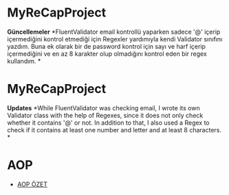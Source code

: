 # MyReCapProject

**Güncellemeler**
*FluentValidator email kontrollü yaparken sadece '@' içerip içermediğini kontrol etmediği için Regexler yardımıyla kendi Validator sınıfını yazdım. 
Buna ek olarak bir de password kontrol için sayı ve harf içerip içermediğini ve en az 8 karakter olup olmadığını kontrol eden bir regex kullandım.
*

# MyReCapProject

**Updates**
*While FluentValidator was checking email, I wrote its own Validator class with the help of Regexes, since it does not only check whether it contains '@' or not. In addition to that, I also used a Regex to check if it contains at least one number and letter and at least 8 characters.
*

# AOP
- <a href="https://github.com/AcarFurkan/MyReCapProject/blob/master/AOP.md"> AOP ÖZET </a>


